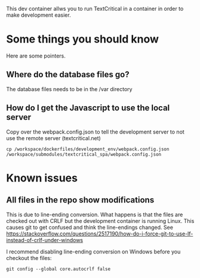 This dev container allws you to run TextCritical in a container in order to make development easier.


# Some things you should know
Here are some pointers.

## Where do the database files go?

The database files needs to be in the /var directory

## How do I get the Javascript to use the local server

Copy over the webpack.config.json to tell the development server to not use the remote server (textcritical.net)

```
cp /workspace/dockerfiles/development_env/webpack.config.json /workspace/submodules/textcritical_spa/webpack.config.json
```

# Known issues

## All files in the repo show modifications
This is due to line-ending conversion. What happens is that the files are checked out with CRLF but the development container is running Linux. This causes git to get confused and think the line-endings changed. See https://stackoverflow.com/questions/2517190/how-do-i-force-git-to-use-lf-instead-of-crlf-under-windows

I recommend disabling line-ending conversion on Windows before you checkout the files:

```
git config --global core.autocrlf false
```
